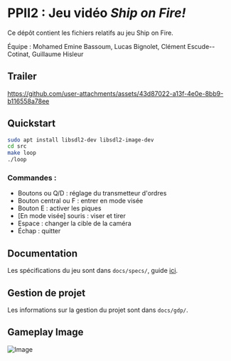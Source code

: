 # PPII2 : Jeu vidéo *Ship on Fire!*

Ce dépôt contient les fichiers relatifs au jeu Ship on Fire.

Équipe : Mohamed Emine Bassoum, Lucas Bignolet, Clément Escude--Cotinat, Guillaume Hisleur

## Trailer

https://github.com/user-attachments/assets/43d87022-a13f-4e0e-8bb9-b116558a78ee

## Quickstart

```bash
sudo apt install libsdl2-dev libsdl2-image-dev
cd src
make loop 
./loop
```

### Commandes :
- Boutons ou Q/D : réglage du transmetteur d'ordres
- Bouton central ou F : entrer en mode visée
- Bouton E : activer les piques
- [En mode visée] souris : viser et tirer
- Espace : changer la cible de la caméra
- Échap : quitter

## Documentation

Les spécifications du jeu sont dans `docs/specs/`, guide [ici](docs/specs/README.md).

## Gestion de projet

Les informations sur la gestion du projet sont dans `docs/gdp/`.

 ## Gameplay Image
 
 ![Image](https://github.com/user-attachments/assets/a4698851-a357-4ab1-bd65-4b423958a928)
